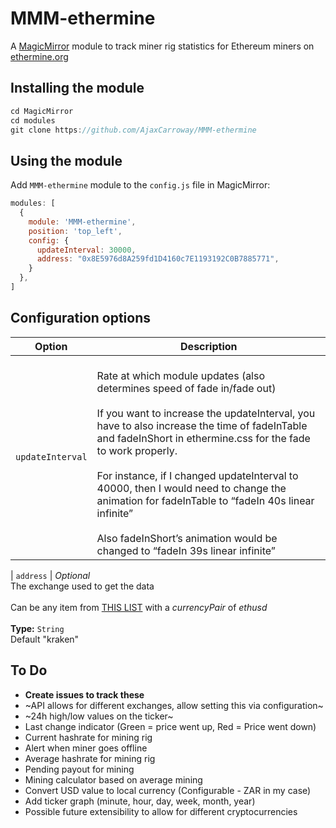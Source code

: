 # MMM-ethermine
A <a href="https://github.com/MichMich/MagicMirror">MagicMirror</a> module to track miner rig statistics for Ethereum miners on 
<a href="https://ethermine.org">ethermine.org</a>


## Installing the module

````javascript
cd MagicMirror
cd modules
git clone https://github.com/AjaxCarroway/MMM-ethermine
````

## Using the module
Add `MMM-ethermine` module to the `config.js` file in MagicMirror:
````javascript
modules: [
  {
    module: 'MMM-ethermine',
    position: 'top_left',
    config: {
      updateInterval: 30000,
      address: "0x8E5976d8A259fd1D4160c7E1193192C0B7885771",
    }
  },
]
````

## Configuration options

| Option           | Description
|----------------- |-----------
| `updateInterval` | <br/> Rate at which module updates (also determines speed of fade in/fade out) <br/><br/>If you want to increase the updateInterval, you have to also increase the time of fadeInTable and fadeInShort in ethermine.css for the fade to work properly. <br/><br/>For instance, if I changed updateInterval to 40000, then I would need to change the animation for fadeInTable to “fadeIn 40s linear infinite” <br/> <br/>Also fadeInShort’s animation would be changed to “fadeIn 39s linear infinite” <br/>

| `address`	   | *Optional*<br/>The exchange used to get the data<br/><br/>Can be any item from <a href="https://api.cryptowat.ch/markets">THIS LIST</a> with a *currencyPair* of *ethusd* <br><br>**Type:** `String` <br>Default "kraken"


## To Do
* **Create issues to track these**
* ~API allows for different exchanges, allow setting this via configuration~
* ~24h high/low values on the ticker~
* Last change indicator (Green = price went up, Red = Price went down)
* Current hashrate for mining rig
* Alert when miner goes offline
* Average hashrate for mining rig
* Pending payout for mining
* Mining calculator based on average mining
* Convert USD value to local currency (Configurable - ZAR in my case)
* Add ticker graph (minute, hour, day, week, month, year)
* Possible future extensibility to allow for different cryptocurrencies
